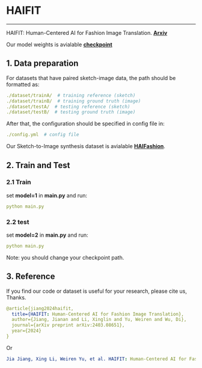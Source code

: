 # HAIFIT

***
HAIFIT: Human-Centered AI for Fashion Image Translation. [**Arxiv**](https://arxiv.org/abs/2403.08651)

Our model weights is avialable [**checkpoint**](https://drive.google.com/drive/folders/1DW2O9xIiL_wb4BDz06PflUqSq_n9v-Lf?usp=drive_link)

## 1. Data preparation
For datasets that have paired sketch-image data, the path should be formatted as:
```yaml
./dataset/trainA/  # training reference (sketch)
./dataset/trainB/  # training ground truth (image)
./dataset/testA/  # testing reference (sketch)
./dataset/testB/  # testing ground truth (image)
```
After that, the configuration should be specified in config file in:
```yaml
./config.yml  # config file
```
Our Sketch-to-Image synthesis dataset is avialable [**HAIFashion**](https://drive.google.com/file/d/18nQfq7I7XUwXVFOqNbKmiyOnWaBJmw-_/view?usp=drive_link).


## 2. Train and Test
### 2.1 Train
set **model=1** in **main.py** and run:
```yaml
python main.py
```

### 2.2 test
set **model=2** in **main.py** and run:
```yaml
python main.py
```
Note: you should change your checkpoint path.

## 3. Reference
If you find our code or dataset is useful for your research, please cite us, Thanks.
```yaml
@article{jiang2024haifit,
  title={HAIFIT: Human-Centered AI for Fashion Image Translation},
  author={Jiang, Jianan and Li, Xinglin and Yu, Weiren and Wu, Di},
  journal={arXiv preprint arXiv:2403.08651},
  year={2024}
}
```

Or

```yaml
Jia Jiang, Xing Li, Weiren Yu, et al. HAIFIT: Human-Centered AI for Fashion Image Translation.[J]. arXiv preprint arXiv:2403.08651, 2024.
```
